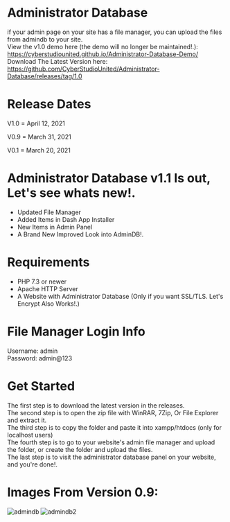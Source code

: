 # Administrator Database         
if your admin page on your site has a file manager, you can upload the files from admindb to your site.          
View the v1.0 demo here (the demo will no longer be maintained!.): https://cyberstudiounited.github.io/Administrator-Database-Demo/          
Download The Latest Version here: https://github.com/CyberStudioUnited/Administrator-Database/releases/tag/1.0

# Release Dates
V1.0 = April 12, 2021


V0.9 = March 31, 2021


V0.1 = March 20, 2021

# Administrator Database v1.1 Is out, Let's see whats new!.
* Updated File Manager
* Added Items in Dash App Installer
* New Items in Admin Panel
* A Brand New Improved Look into AdminDB!.
# Requirements
* PHP 7.3 or newer          
* Apache HTTP Server          
* A Website with Administrator Database (Only if you want SSL/TLS. Let's Encrypt Also Works!.)          
# File Manager Login Info
Username: admin          
Password: admin@123          
# Get Started
The first step is to download the latest version in the releases.          
The second step is to open the zip file with WinRAR, 7Zip, Or File Explorer and extract it.          
The third step is to copy the folder and paste it into xampp/htdocs (only for localhost users)          
The fourth step is to go to your website's admin file manager and upload the folder, or create the folder and upload the files.          
The last step is to visit the administrator database panel on your website, and you're done!.          
# Images From Version 0.9:
![admindb](https://user-images.githubusercontent.com/72953518/111859057-55fe1c00-8914-11eb-8a84-7cb18ccc7111.PNG)
![admindb2](https://user-images.githubusercontent.com/72953518/111859060-5696b280-8914-11eb-828f-7daa6bc50f3f.PNG)
